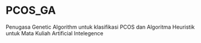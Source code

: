 # PCOS_GA
Penugasa Genetic Algorithm untuk klasifikasi PCOS dan Algoritma Heuristik untuk Mata Kuliah Artificial Intelegence
